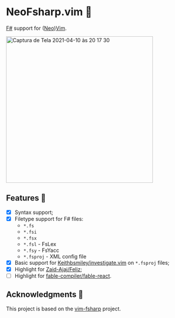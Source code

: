# NeoFsharp.vim 🔷

[F#](https://fsharp.org) support for ([Neo](https://github.com/neovim/neovim))[Vim](https://github.com/vim/vim).

<img width="401" alt="Captura de Tela 2021-04-10 às 20 17 30" src="https://user-images.githubusercontent.com/430272/114287022-14a3ec80-9a3a-11eb-80fc-26ead5f9efb0.png">

## Features 🧩

- [x] Syntax support;
- [x] Filetype support for F# files:
  - `*.fs`
  - `*.fsi`
  - `*.fsx`
  - `*.fsl` - FsLex 
  - `*.fsy` - FsYacc 
  - `*.fsproj` - XML config file
- [x] Basic support for [Keithbsmiley/investigate.vim](https://github.com/Keithbsmiley/investigate.vim) on `*.fsproj` files;
- [x] Highlight for [Zaid-Ajaj/Feliz](https://github.com/Zaid-Ajaj/Feliz);
- [ ] Highlight for [fable-compiler/fable-react](https://github.com/fable-compiler/fable-react).

## Acknowledgments 🤗

This project is based on the [vim-fsharp](https://github.com/fsharp/vim-fsharp) project.

